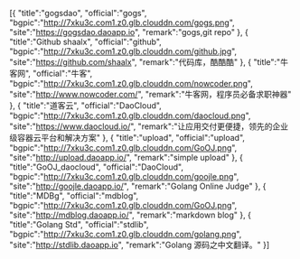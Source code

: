 [{
	"title":"gogsdao",
	"official":"gogs",
	"bgpic":"http://7xku3c.com1.z0.glb.clouddn.com/gogs.png",
	"site":"https://gogsdao.daoapp.io",
	"remark":"gogs,git repo"
},
{
	"title":"Github shaalx",
	"official":"github",
	"bgpic":"http://7xku3c.com1.z0.glb.clouddn.com/github.jpg",
	"site":"https://github.com/shaalx",
	"remark":"代码库，酷酷酷"
},
{
	"title":"牛客网",
	"official":"牛客",
	"bgpic":"http://7xku3c.com1.z0.glb.clouddn.com/nowcoder.png",
	"site":"http://www.nowcoder.com/",
	"remark":"牛客网，程序员必备求职神器"
},
{
	"title":"道客云",
	"official":"DaoCloud",
	"bgpic":"http://7xku3c.com1.z0.glb.clouddn.com/daocloud.png",
	"site":"https://www.daocloud.io/",
	"remark":"让应用交付更便捷，领先的企业级容器云平台和解决方案"
},
{
	"title":"upload",
	"official":"upload",
	"bgpic":"http://7xku3c.com1.z0.glb.clouddn.com/GoOJ.png",
	"site":"http://upload.daoapp.io/",
	"remark":"simple upload"
},
{
	"title":"GoOJ_daocloud",
	"official":"DaoCloud",
	"bgpic":"http://7xku3c.com1.z0.glb.clouddn.com/goojle.png",
	"site":"http://goojle.daoapp.io/",
	"remark":"Golang Online Judge"
},
{
	"title":"MDBg",
	"official":"mdblog",
	"bgpic":"http://7xku3c.com1.z0.glb.clouddn.com/GoOJ.png",
	"site":"http://mdblog.daoapp.io/",
	"remark":"markdown blog"
},
{
	"title":"Golang Std",
	"official":"stdlib",
	"bgpic":"http://7xku3c.com1.z0.glb.clouddn.com/golang.png",
	"site":"http://stdlib.daoapp.io",
	"remark":"Golang 源码之中文翻译。"
}]

